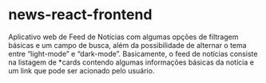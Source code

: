 # news-react-frontend
Aplicativo web de Feed de Notícias com algumas opções de filtragem básicas e um campo de busca, além da possibilidade de alternar o tema entre “light-mode” e “dark-mode”. Basicamente, o feed de notícias consiste na listagem de *cards contendo algumas informações básicas da notícia e um link que pode ser acionado pelo usuário.
